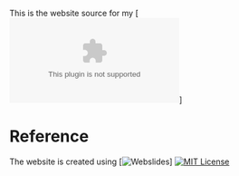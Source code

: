 This is the website source for my [![personal website](miteshpathak.com)]

# Reference
The website is created using [![Webslides](https://webslides.tv)]
[![MIT License](https://img.shields.io/badge/license-MIT-blue.svg)](http://opensource.org/licenses/MIT)
